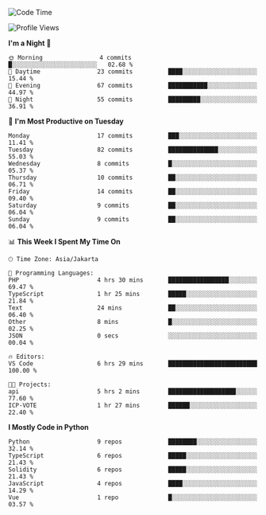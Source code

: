 <!--START_SECTION:waka-->
![Code Time](http://img.shields.io/badge/Code%20Time-1%2C566%20hrs%204%20mins-blue)

![Profile Views](http://img.shields.io/badge/Profile%20Views-0-blue)

**I'm a Night 🦉** 

```text
🌞 Morning                4 commits           █░░░░░░░░░░░░░░░░░░░░░░░░   02.68 % 
🌆 Daytime                23 commits          ████░░░░░░░░░░░░░░░░░░░░░   15.44 % 
🌃 Evening                67 commits          ███████████░░░░░░░░░░░░░░   44.97 % 
🌙 Night                  55 commits          █████████░░░░░░░░░░░░░░░░   36.91 % 
```
📅 **I'm Most Productive on Tuesday** 

```text
Monday                   17 commits          ███░░░░░░░░░░░░░░░░░░░░░░   11.41 % 
Tuesday                  82 commits          ██████████████░░░░░░░░░░░   55.03 % 
Wednesday                8 commits           █░░░░░░░░░░░░░░░░░░░░░░░░   05.37 % 
Thursday                 10 commits          ██░░░░░░░░░░░░░░░░░░░░░░░   06.71 % 
Friday                   14 commits          ██░░░░░░░░░░░░░░░░░░░░░░░   09.40 % 
Saturday                 9 commits           ██░░░░░░░░░░░░░░░░░░░░░░░   06.04 % 
Sunday                   9 commits           ██░░░░░░░░░░░░░░░░░░░░░░░   06.04 % 
```


📊 **This Week I Spent My Time On** 

```text
🕑︎ Time Zone: Asia/Jakarta

💬 Programming Languages: 
PHP                      4 hrs 30 mins       █████████████████░░░░░░░░   69.47 % 
TypeScript               1 hr 25 mins        █████░░░░░░░░░░░░░░░░░░░░   21.84 % 
Text                     24 mins             ██░░░░░░░░░░░░░░░░░░░░░░░   06.40 % 
Other                    8 mins              █░░░░░░░░░░░░░░░░░░░░░░░░   02.25 % 
JSON                     0 secs              ░░░░░░░░░░░░░░░░░░░░░░░░░   00.04 % 

🔥 Editors: 
VS Code                  6 hrs 29 mins       █████████████████████████   100.00 % 

🐱‍💻 Projects: 
api                      5 hrs 2 mins        ███████████████████░░░░░░   77.60 % 
ICP-VOTE                 1 hr 27 mins        ██████░░░░░░░░░░░░░░░░░░░   22.40 % 
```

**I Mostly Code in Python** 

```text
Python                   9 repos             ████████░░░░░░░░░░░░░░░░░   32.14 % 
TypeScript               6 repos             █████░░░░░░░░░░░░░░░░░░░░   21.43 % 
Solidity                 6 repos             █████░░░░░░░░░░░░░░░░░░░░   21.43 % 
JavaScript               4 repos             ████░░░░░░░░░░░░░░░░░░░░░   14.29 % 
Vue                      1 repo              █░░░░░░░░░░░░░░░░░░░░░░░░   03.57 % 
```




<!--END_SECTION:waka-->
